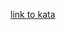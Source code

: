[link to kata](https://www.codewars.com/kata/simple-validation-of-a-username-with-regex/train/javascript)